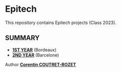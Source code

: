 # Epitech

This repository contains Epitech projects (Class 2023).

## SUMMARY

* [**1ST YEAR**](https://github.com/sheiiva/Epitech/tree/master/1stYear) (Bordeaux)
* [**2ND YEAR**](https://github.com/sheiiva/Epitech/tree/master/2ndYear) (Barcelone)

Author [**Corentin COUTRET-ROZET**](https://github.com/sheiiva)
